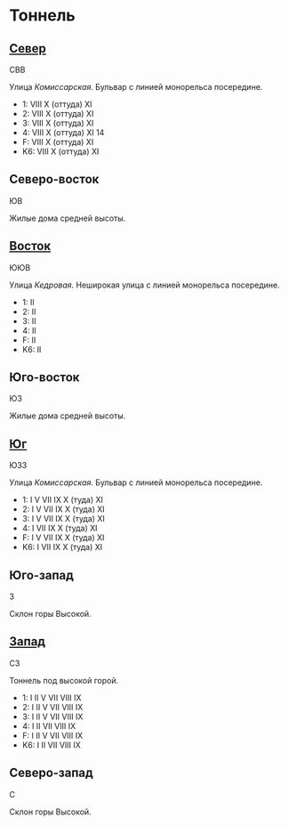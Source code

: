 # Тоннель

## [Север](./10560067.md)

СВВ

Улица *Комиссарская*.
Бульвар с линией монорельса посередине.

* 1:    VIII    X (оттуда)  XI
* 2:    VIII    X (оттуда)  XI
* 3:    VIII    X (оттуда)  XI
* 4:    VIII    X (оттуда)  XI  14
* F:    VIII    X (оттуда)  XI
* K6:   VIII    X (оттуда)  XI

## Северо-восток

ЮВ

Жилые дома средней высоты.

## [Восток](./10565070.md)

ЮЮВ

Улица *Кедровая*.
Неширокая улица с линией монорельса посередине.

* 1:    II
* 2:    II
* 3:    II
* 4:    II
* F:    II
* K6:   II

## Юго-восток

ЮЗ

Жилые дома средней высоты.

## [Юг](./560080.md)

ЮЗЗ

Улица *Комиссарская*.
Бульвар с линией монорельса посередине.

* 1:    I   V   VII IX  X (туда)    XI
* 2:    I   V   VII IX  X (туда)    XI
* 3:    I   V   VII IX  X (туда)    XI
* 4:    I   VII IX  X (туда)    XI
* F:    I   V   VII IX  X (туда)    XI
* K6:   I   VII IX  X (туда)    XI

## Юго-запад

З

Склон горы Высокой.

## [Запад](./10555070.md)

СЗ

Тоннель под высокой горой.

* 1:    I   II  V   VII VIII    IX
* 2:    I   II  V   VII VIII    IX
* 3:    I   II  V   VII VIII    IX
* 4:    I   II  VII VIII    IX
* F:    I   II  V   VII VIII    IX
* K6:   I   II  VII VIII    IX

## Северо-запад

С

Склон горы Высокой.
